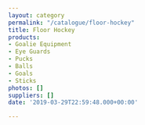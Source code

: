 ```yaml
---
layout: category
permalink: "/catalogue/floor-hockey"
title: Floor Hockey
products:
- Goalie Equipment
- Eye Guards
- Pucks
- Balls
- Goals
- Sticks
photos: []
suppliers: []
date: '2019-03-29T22:59:48.000+00:00'

---
```

